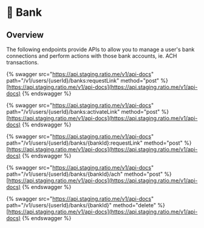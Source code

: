 # 🏦 Bank

## Overview

The following endpoints provide APIs to allow you to manage a user's bank connections and perform actions with those bank accounts, ie. ACH transactions.

{% swagger src="https://api.staging.ratio.me/v1/api-docs" path="/v1/users/{userId}/banks:requestLink" method="post" %}
[https://api.staging.ratio.me/v1/api-docs](https://api.staging.ratio.me/v1/api-docs)
{% endswagger %}

{% swagger src="https://api.staging.ratio.me/v1/api-docs" path="/v1/users/{userId}/banks:activateLink" method="post" %}
[https://api.staging.ratio.me/v1/api-docs](https://api.staging.ratio.me/v1/api-docs)
{% endswagger %}

{% swagger src="https://api.staging.ratio.me/v1/api-docs" path="/v1/users/{userId}/banks/{bankId}:requestLink" method="post" %}
[https://api.staging.ratio.me/v1/api-docs](https://api.staging.ratio.me/v1/api-docs)
{% endswagger %}

{% swagger src="https://api.staging.ratio.me/v1/api-docs" path="/v1/users/{userId}/banks/{bankId}/ach" method="post" %}
[https://api.staging.ratio.me/v1/api-docs](https://api.staging.ratio.me/v1/api-docs)
{% endswagger %}

{% swagger src="https://api.staging.ratio.me/v1/api-docs" path="/v1/users/{userId}/banks/{bankId}" method="delete" %}
[https://api.staging.ratio.me/v1/api-docs](https://api.staging.ratio.me/v1/api-docs)
{% endswagger %}
